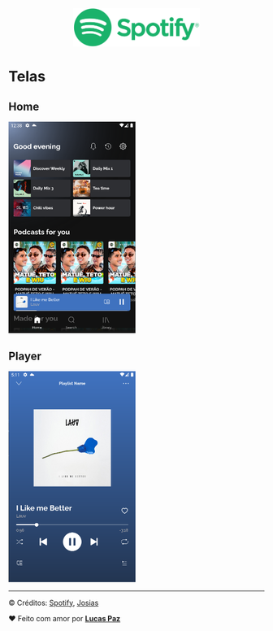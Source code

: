 <center>
  <img src="screenshots/logo.png" alt="Spotify Logo" width="250" />
</center>


# Telas
## Home
<img src="screenshots/home.png" alt="Home" width="250" /> <br />

## Player
<img src="screenshots/player.png" alt="Player" width="250" />

---
:copyright: Créditos: [Spotify](https://www.spotify.com), [Josias](https://www.figma.com/community/file/1061501570561108698)

:heart: Feito com amor por **[Lucas Paz](https://www.github.com/luscas)**
